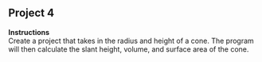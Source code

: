 ## Project 4
**Instructions**<br>
Create a project that takes in the radius and height of a cone. The program will then calculate the slant height, volume, and surface area of the cone.